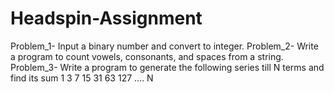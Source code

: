 # Headspin-Assignment
Problem_1- Input a binary number and convert to integer.
Problem_2- Write a program to count vowels, consonants, and spaces from a string.
Problem_3- Write a program to generate the following series till N terms and find its sum
               1 3 7 15 31 63 127 …. N
